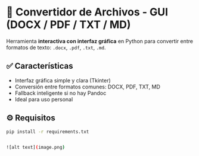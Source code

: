 # 🔄 Convertidor de Archivos - GUI (DOCX / PDF / TXT / MD)

Herramienta **interactiva con interfaz gráfica** en Python para convertir entre formatos de texto: `.docx`, `.pdf`, `.txt`, `.md`.

## ✅ Características
- Interfaz gráfica simple y clara (Tkinter)
- Conversión entre formatos comunes: DOCX, PDF, TXT, MD
- Fallback inteligente si no hay Pandoc
- Ideal para uso personal 

## ⚙️ Requisitos
```bash
pip install -r requirements.txt


![alt text](image.png)
